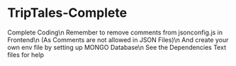# TripTales-Complete
Complete Coding\n
Remember to remove comments from jsonconfig.js in Frontend\n
(As Comments are not allowed in JSON Files)\n
And create your own env file by setting up MONGO Database\n
See the Dependencies Text files for help
